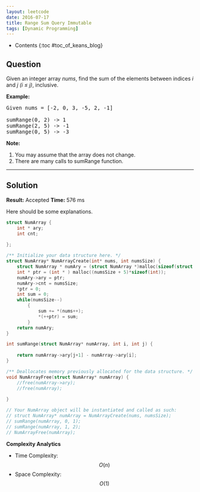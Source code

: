 ```yaml
---
layout: leetcode
date: 2016-07-17
title: Range Sum Query Immutable
tags: [Dynamic Programming]
---
```


* Contents
{:toc #toc_of_keans_blog}

## Question

Given an integer array *nums*, find the sum of the elements between indices *i* and *j (i ≤ j)*, inclusive.

**Example:**

<pre>
Given nums = [-2, 0, 3, -5, 2, -1]

sumRange(0, 2) -> 1
sumRange(2, 5) -> -1
sumRange(0, 5) -> -3
</pre>

**Note:**

1. You may assume that the array does not change.
2. There are many calls to sumRange function.



***

## Solution

**Result:** Accepted **Time:**  576 ms

Here should be some explanations.

```c
struct NumArray {
    int * ary;
    int cnt;
    
};

/** Initialize your data structure here. */
struct NumArray* NumArrayCreate(int* nums, int numsSize) {
    struct NumArray * numAry = (struct NumArray *)malloc(sizeof(struct NumArray));
    int * ptr = (int * ) malloc((numsSize + 5)*sizeof(int));
    numAry->ary = ptr;
    numAry->cnt = numsSize;
    *ptr = 0;
    int sum = 0;
    while(numsSize--)
        {
            sum += *(nums++);
            *(++ptr) = sum;
        }
    return numAry;
}

int sumRange(struct NumArray* numArray, int i, int j) {
    
    return numArray->ary[j+1] - numArray->ary[i];
}

/** Deallocates memory previously allocated for the data structure. */
void NumArrayFree(struct NumArray* numArray) {
    //free(numArray->ary);
    //free(numArray);
    
}

// Your NumArray object will be instantiated and called as such:
// struct NumArray* numArray = NumArrayCreate(nums, numsSize);
// sumRange(numArray, 0, 1);
// sumRange(numArray, 1, 2);
// NumArrayFree(numArray);
```

**Complexity Analytics**

- Time Complexity: $$O(n)$$
- Space Complexity: $$O(1)$$
